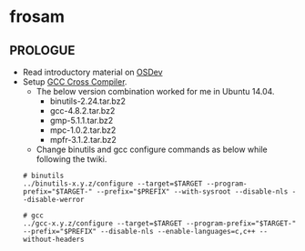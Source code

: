 frosam
======
PROLOGUE
-----------
* Read introductory material on [OSDev](http://wiki.osdev.org/Main_Page)
* Setup [GCC Cross Compiler](http://wiki.osdev.org/GCC_Cross-Compiler).
  * The below version combination worked for me in Ubuntu 14.04.
    * binutils-2.24.tar.bz2
    * gcc-4.8.2.tar.bz2
    * gmp-5.1.1.tar.bz2
    * mpc-1.0.2.tar.bz2
    * mpfr-3.1.2.tar.bz2
  * Change binutils and gcc configure commands as below while following the twiki.
   ```
   # binutils
   ../binutils-x.y.z/configure --target=$TARGET --program-prefix="$TARGET-" --prefix="$PREFIX" --with-sysroot --disable-nls --disable-werror
   
   # gcc
   ../gcc-x.y.z/configure --target=$TARGET --program-prefix="$TARGET-" --prefix="$PREFIX" --disable-nls --enable-languages=c,c++ --without-headers
   ```
